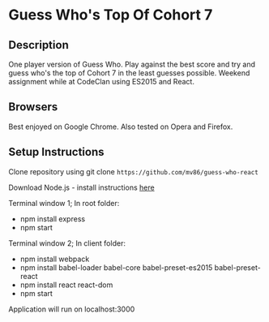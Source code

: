 # Guess Who's Top Of Cohort 7

## Description
One player version of Guess Who. Play against the best score and try and guess who's the top of Cohort 7 in the least guesses possible. Weekend assignment while at CodeClan using ES2015 and React.

## Browsers
Best enjoyed on Google Chrome. Also tested on Opera and Firefox.

## Setup Instructions
Clone repository using git clone `https://github.com/mv86/guess-who-react`

Download Node.js - install instructions [here](https://nodejs.org/en/download/)

Terminal window 1; In root folder:
* npm install express
* npm start

Terminal window 2; In client folder:
* npm install webpack
* npm install babel-loader babel-core babel-preset-es2015 babel-preset-react
* npm install react react-dom
* npm start

Application will run on localhost:3000
